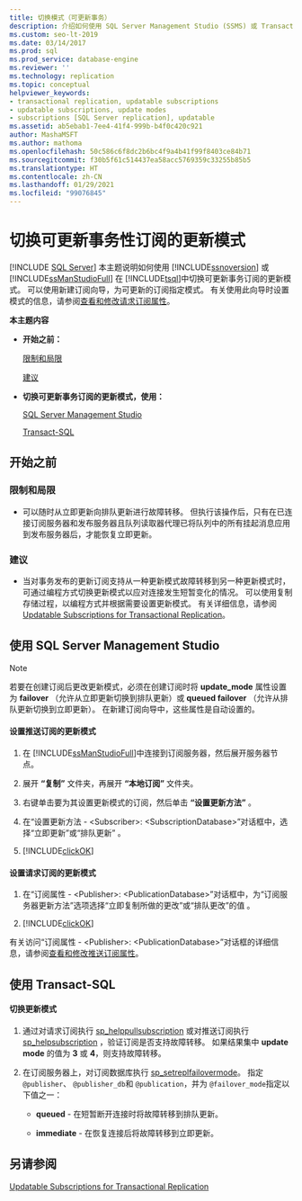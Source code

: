 ```yaml
---
title: 切换模式（可更新事务）
description: 介绍如何使用 SQL Server Management Studio (SSMS) 或 Transact-SQL (T-SQL) 在可更新事务发布的更新模式之间进行切换。
ms.custom: seo-lt-2019
ms.date: 03/14/2017
ms.prod: sql
ms.prod_service: database-engine
ms.reviewer: ''
ms.technology: replication
ms.topic: conceptual
helpviewer_keywords:
- transactional replication, updatable subscriptions
- updatable subscriptions, update modes
- subscriptions [SQL Server replication], updatable
ms.assetid: ab5ebab1-7ee4-41f4-999b-b4f0c420c921
author: MashaMSFT
ms.author: mathoma
ms.openlocfilehash: 50c586c6f8dc2b6bc4f9a4b41f99f8403ce84b71
ms.sourcegitcommit: f30b5f61c514437ea58acc5769359c33255b85b5
ms.translationtype: HT
ms.contentlocale: zh-CN
ms.lasthandoff: 01/29/2021
ms.locfileid: "99076845"
---
```

# <a name="switch-between-update-modes-for-an-updatable-transactional-subscription"></a>切换可更新事务性订阅的更新模式
[!INCLUDE [SQL Server](../../../includes/applies-to-version/sqlserver.md)]
  本主题说明如何使用 [!INCLUDE[ssnoversion](../../../includes/ssnoversion-md.md)] 或 [!INCLUDE[ssManStudioFull](../../../includes/ssmanstudiofull-md.md)] 在 [!INCLUDE[tsql](../../../includes/tsql-md.md)]中切换可更新事务订阅的更新模式。 可以使用新建订阅向导，为可更新的订阅指定模式。 有关使用此向导时设置模式的信息，请参阅[查看和修改请求订阅属性](../../../relational-databases/replication/view-and-modify-pull-subscription-properties.md)。  
  
 **本主题内容**  
  
-   **开始之前：**  
  
     [限制和局限](#Restrictions)  
  
     [建议](#Recommendations)  
  
-   **切换可更新事务订阅的更新模式，使用：**  
  
     [SQL Server Management Studio](#SSMSProcedure)  
  
     [Transact-SQL](#TsqlProcedure)  
  
##  <a name="before-you-begin"></a><a name="BeforeYouBegin"></a> 开始之前  
  
###  <a name="limitations-and-restrictions"></a><a name="Restrictions"></a> 限制和局限  
  
-   可以随时从立即更新向排队更新进行故障转移。 但执行该操作后，只有在已连接订阅服务器和发布服务器且队列读取器代理已将队列中的所有挂起消息应用到发布服务器后，才能恢复立即更新。  
  
###  <a name="recommendations"></a><a name="Recommendations"></a> 建议  
  
-   当对事务发布的更新订阅支持从一种更新模式故障转移到另一种更新模式时，可通过编程方式切换更新模式以应对连接发生短暂变化的情况。 可以使用复制存储过程，以编程方式并根据需要设置更新模式。 有关详细信息，请参阅 [Updatable Subscriptions for Transactional Replication](../../../relational-databases/replication/transactional/updatable-subscriptions-for-transactional-replication.md)。  
  
##  <a name="using-sql-server-management-studio"></a><a name="SSMSProcedure"></a> 使用 SQL Server Management Studio  
  
> [!NOTE]  
>  若要在创建订阅后更改更新模式，必须在创建订阅时将 **update_mode** 属性设置为 **failover** （允许从立即更新切换到排队更新）或 **queued failover** （允许从排队更新切换到立即更新）。 在新建订阅向导中，这些属性是自动设置的。  
  
#### <a name="to-set-the-updating-mode-for-a-push-subscription"></a>设置推送订阅的更新模式  
  
1.  在 [!INCLUDE[ssManStudioFull](../../../includes/ssmanstudiofull-md.md)]中连接到订阅服务器，然后展开服务器节点。  
  
2.  展开 **“复制”** 文件夹，再展开 **“本地订阅”** 文件夹。  
  
3.  右键单击要为其设置更新模式的订阅，然后单击 **“设置更新方法”** 。  
  
4.  在“设置更新方法 - \<Subscriber>: \<SubscriptionDatabase>”对话框中，选择“立即更新”或“排队更新”  。  
  
5.  [!INCLUDE[clickOK](../../../includes/clickok-md.md)]  

#### <a name="to-set-the-updating-mode-for-a-pull-subscription"></a>设置请求订阅的更新模式  
  
1.  在“订阅属性 - \<Publisher>: \<PublicationDatabase>”对话框中，为“订阅服务器更新方法”选项选择“立即复制所做的更改”或“排队更改”的值   。  
  
2.  [!INCLUDE[clickOK](../../../includes/clickok-md.md)]  
  
 有关访问“订阅属性 - \<Publisher>: \<PublicationDatabase>”对话框的详细信息，请参阅[查看和修改推送订阅属性](../../../relational-databases/replication/view-and-modify-pull-subscription-properties.md)。  
  
##  <a name="using-transact-sql"></a><a name="TsqlProcedure"></a> 使用 Transact-SQL  
  
#### <a name="to-switch-between-update-modes"></a>切换更新模式  
  
1.  通过对请求订阅执行 [sp_helppullsubscription](../../../relational-databases/system-stored-procedures/sp-helppullsubscription-transact-sql.md) 或对推送订阅执行 [sp_helpsubscription](../../../relational-databases/system-stored-procedures/sp-helpsubscription-transact-sql.md) ，验证订阅是否支持故障转移。 如果结果集中 **update mode** 的值为 **3** 或 **4**，则支持故障转移。  
  
2.  在订阅服务器上，对订阅数据库执行 [sp_setreplfailovermode](../../../relational-databases/system-stored-procedures/sp-setreplfailovermode-transact-sql.md)。 指定 `@publisher`、 `@publisher_db`和 `@publication`，并为 `@failover_mode`指定以下值之一：  
  
    -   **queued** - 在短暂断开连接时将故障转移到排队更新。  
  
    -   **immediate** - 在恢复连接后将故障转移到立即更新。  
  
## <a name="see-also"></a>另请参阅  
 [Updatable Subscriptions for Transactional Replication](../../../relational-databases/replication/transactional/updatable-subscriptions-for-transactional-replication.md)  
  
  
